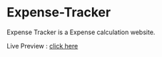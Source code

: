 # Expense-Tracker
Expense Tracker is a Expense calculation website.

Live Preview : [click here](https://gitsu01.github.io/Expense-Tracker/)
